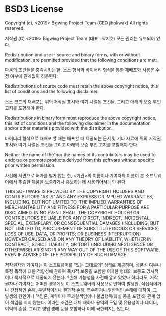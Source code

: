 ﻿BSD3 License
=========
Copyright (c), <2019> Bigwing Project Team (CEO jihokwak)
All rights reserved.

저작권 (C) <2019> Bigwing Project Team (대표 : 곽지호)
모든 권리는 유보되어 있다.

Redistribution and use in source and binary forms, with or without modification, are permitted provided that the following conditions are met:

다음의 조건들을 충족시키는 한, 소스 형식과 바이너리 형식을 통한 재배포와 사용은 수정 여부에 관계없이 허용된다:

Redistributions of source code must retain the above copyright notice, this list of conditions and the following disclaimer.

소스 코드의 재배포는 위의 저작권 표시와 여기 나열된 조건들, 그리고 아래의 보증 부인 고지를 포함해야 한다.

Redistributions in binary form must reproduce the above copyright notice, this list of conditions and the following disclaimer in the documentation and/or other materials provided with the distribution.

바이너리 형식으로 재배포 할 때는 배포할 때 제공되는 문서 및 기타 자료에 위의 저작권 표시와 여기 나열된 조건들 그리고 아래의 보증 부인 고지를 포함해야 한다.

Neither the name of the?nor the names of its contributors may be used to endorse or promote products derived from this software without specific prior written permission.

사전에 서면으로 허가를 받지 않는 한, <기관>의 이름이나 기여자의 이름이 본 소프트웨어에서 추출한 제품을 보증하거나 홍보하는데 사용되어서는 안 된다.

THIS SOFTWARE IS PROVIDED BY THE COPYRIGHT HOLDERS AND CONTRIBUTORS "AS IS" AND ANY EXPRESS OR IMPLIED WARRANTIES, INCLUDING, BUT NOT LIMITED TO, THE IMPLIED WARRANTIES OF MERCHANTABILITY AND FITNESS FOR A PARTICULAR PURPOSE ARE DISCLAIMED. IN NO EVENT SHALL THE COPYRIGHT HOLDER OR CONTRIBUTORS BE LIABLE FOR ANY DIRECT, INDIRECT, INCIDENTAL, SPECIAL, EXEMPLARY, OR CONSEQUENTIAL DAMAGES (INCLUDING, BUT NOT LIMITED TO, PROCUREMENT OF SUBSTITUTE GOODS OR SERVICES; LOSS OF USE, DATA, OR PROFITS; OR BUSINESS INTERRUPTION) HOWEVER CAUSED AND ON ANY THEORY OF LIABILITY, WHETHER IN CONTRACT, STRICT LIABILITY, OR TORT (INCLUDING NEGLIGENCE OR OTHERWISE) ARISING IN ANY WAY OUT OF THE USE OF THIS SOFTWARE, EVEN IF ADVISED OF THE POSSIBILITY OF SUCH DAMAGE.

저작권자와 기여자는 이 소프트웨어를 “있는 그대로의” 상태로 제공하며, 상품성 여부나 특정 목적에 대한 적합성에 관하여 묵시적 보증을 포함한 어떠한 형태의 보증도 명시적이나 묵시적으로 제공되지 않는다. ?손해 가능성을 사전에 알고 있었다 하더라도, 저작권자나 기여자는 어떠한 경우에도 이 소프트웨어의 사용으로 인하여 발생한, 직접적이거나 간접적인 손해, 우발적이거나 결과적 손해, 특수하거나 일반적인 손해에 대하여, 그 발생의 원인이나 책임론, 계약이나 무과실책임이나 불법행위(과실 등을 포함)와 관계 없이 책임을 지지 않는다. 이러한 조건은 대체 재화나 용역의 구입 및 유용성이나 데이터, 이익의 손실, 그리고 영업 방해 등을 포함하나 이에 국한되지는 않는다.
